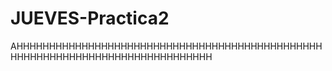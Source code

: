 # JUEVES-Practica2


AHHHHHHHHHHHHHHHHHHHHHHHHHHHHHHHHHHHHHHHHHHHHHHHHHHHHHHHHHHHHHHHHHHHHHHHHHHHHHH
